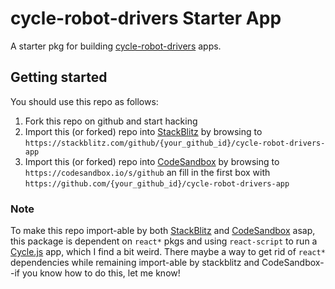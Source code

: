 # cycle-robot-drivers Starter App

A starter pkg for building [cycle-robot-drivers](https://github.com/mjyc/cycle-robot-drivers) apps.

## Getting started

You should use this repo as follows:

1. Fork this repo on github and start hacking
2. Import this (or forked) repo into [StackBlitz](https://stackblitz.com/) by browsing to `https://stackblitz.com/github/{your_github_id}/cycle-robot-drivers-app`
3. Import this (or forked) repo into [CodeSandbox](https://codesandbox.io) by browsing to `https://codesandbox.io/s/github` an fill in the first box with `https://github.com/{your_github_id}/cycle-robot-drivers-app`

### Note

To make this repo import-able by both [StackBlitz](https://stackblitz.com/docs#import-from-github) and [CodeSandbox](https://codesandbox.io/docs/importing#import-from-github) asap, this package is dependent on `react*` pkgs and using `react-script` to run a [Cycle.js](http://cycle.js.org) app, which I find a bit weird.
There maybe a way to get rid of `react*` dependencies while remaining import-able by stackblitz and CodeSandbox--if you know how to do this, let me know!
